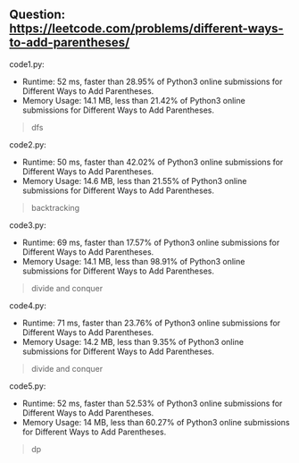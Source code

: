 ## Question: https://leetcode.com/problems/different-ways-to-add-parentheses/

code1.py:
* Runtime: 52 ms, faster than 28.95% of Python3 online submissions for Different Ways to Add Parentheses.
* Memory Usage: 14.1 MB, less than 21.42% of Python3 online submissions for Different Ways to Add Parentheses.
> dfs

code2.py:
* Runtime: 50 ms, faster than 42.02% of Python3 online submissions for Different Ways to Add Parentheses.
* Memory Usage: 14.6 MB, less than 21.55% of Python3 online submissions for Different Ways to Add Parentheses.
> backtracking

code3.py:
* Runtime: 69 ms, faster than 17.57% of Python3 online submissions for Different Ways to Add Parentheses.
* Memory Usage: 14.1 MB, less than 98.91% of Python3 online submissions for Different Ways to Add Parentheses.
> divide and conquer

code4.py:
* Runtime: 71 ms, faster than 23.76% of Python3 online submissions for Different Ways to Add Parentheses.
* Memory Usage: 14.2 MB, less than 9.35% of Python3 online submissions for Different Ways to Add Parentheses.
> divide and conquer

code5.py:
* Runtime: 52 ms, faster than 52.53% of Python3 online submissions for Different Ways to Add Parentheses.
* Memory Usage: 14 MB, less than 60.27% of Python3 online submissions for Different Ways to Add Parentheses.
> dp